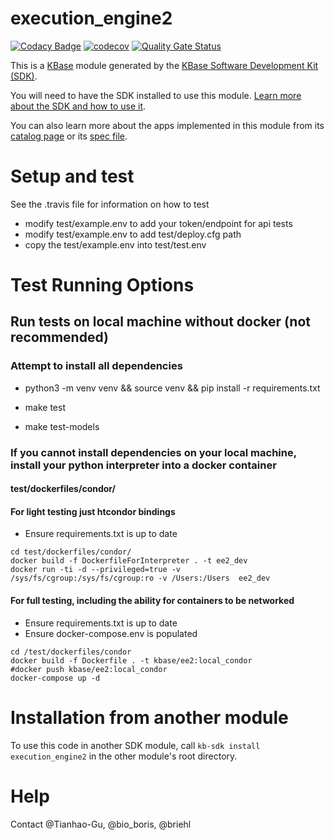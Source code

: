 # execution_engine2
  
[![Codacy Badge](https://api.codacy.com/project/badge/Grade/c1a997d83d834ba99e7cb4a88b945e05)](https://www.codacy.com/gh/kbase/execution_engine2?utm_source=github.com&amp;utm_medium=referral&amp;utm_content=kbase/execution_engine2&amp;utm_campaign=Badge_Grade)
[![codecov](https://codecov.io/gh/kbase/execution_engine2/branch/develop/graph/badge.svg)](https://codecov.io/gh/kbase/execution_engine2)
[![Quality Gate Status](https://sonarcloud.io/api/project_badges/measure?project=kbase_execution_engine2&metric=alert_status)](https://sonarcloud.io/dashboard?id=kbase_execution_engine2)
  
  
This is a [KBase](https://kbase.us) module generated by the [KBase Software Development Kit (SDK)](https://github.com/kbase/kb_sdk).  
  
You will need to have the SDK installed to use this module. [Learn more about the SDK and how to use it](https://kbase.github.io/kb_sdk_docs/).  
  
You can also learn more about the apps implemented in this module from its [catalog page](https://narrative.kbase.us/#catalog/modules/execution_engine2) or its [spec file]($module_name.spec).  
  
# Setup and test  
  
See the .travis file for information on how to test  
  
* modify test/example.env to add your token/endpoint for api tests  
* modify test/example.env to add test/deploy.cfg path  
* copy the test/example.env into test/test.env  
  
# Test Running Options  
  
## Run tests on local machine without docker (not recommended)  
### Attempt to install all dependencies  
* python3 -m venv venv && source venv && pip install -r requirements.txt  
  
* make test  
* make test-models  
  
### If you cannot install dependencies on your local machine, install your python interpreter into a docker container  
#### test/dockerfiles/condor/  
  
#### For light testing just htcondor bindings  
* Ensure requirements.txt is up to date  
```  
cd test/dockerfiles/condor/  
docker build -f DockerfileForInterpreter . -t ee2_dev  
docker run -ti -d --privileged=true -v /sys/fs/cgroup:/sys/fs/cgroup:ro -v /Users:/Users  ee2_dev  
```  
  
  
#### For full testing, including the ability for containers to be networked  
* Ensure requirements.txt is up to date  
* Ensure docker-compose.env is populated  
```  
cd /test/dockerfiles/condor  
docker build -f Dockerfile . -t kbase/ee2:local_condor  
#docker push kbase/ee2:local_condor  
docker-compose up -d  
```  
  
  
# Installation from another module  
  
To use this code in another SDK module, call `kb-sdk install execution_engine2` in the other module's root directory.  
  
# Help  
  
Contact @Tianhao-Gu, @bio_boris, @briehl
